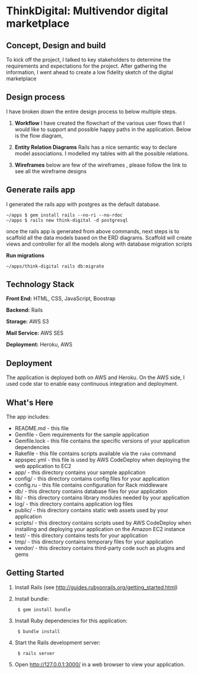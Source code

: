 ThinkDigital: Multivendor digital marketplace
==================================================


Concept, Design and build
-----------------
To kick off the project, I talked to key stakeholders to determine the requirements and expectations for the project. After gathering the information, I went ahead to create a low fidelity sketch of the digital marketplace


Design process
-----------------
I have broken down the entire design process to below multiple steps. 

1. **Workflow**
	I have created the flowchart of the various user flows that I would like to support  and possible happy paths in the application. Below is the flow diagram,
 
	
2. **Entity Relation Diagrams**
	Rails has a nice semantic way to declare model associations. I modelled my tables with all the possible relations. 
	
3. **Wireframes**
below are few of the wireframes , please follow the link to see all the wireframe designs


Generate rails app
----------------
I generated the rails app with postgres as the default database.
```
~/apps $ gem install rails --no-ri --no-rdoc
~/apps $ rails new think-digital -d postgresql
```

once the rails app is generated from above commands, next steps is to scaffold all the data models based on the ERD diagrams. Scaffold will create views and controller for all the models along with database migration scripts

**Run migrations**
```
~/apps/think-digital rails db:migrate
```


Technology Stack
-----------------
**Front End:** HTML, CSS, JavaScript, Boostrap

**Backend:** Rails

**Storage:** AWS S3

**Mail Service:** AWS SES

**Deployment:** Heroku, AWS


Deployment
-------------

The application is deployed both on AWS and Heroku. On the AWS side, I used code star to enable easy continuous integration and deployment.


What's Here
-----------

The app includes:

* README.md - this file
* Gemfile - Gem requirements for the sample application
* Gemfile.lock - this file contains the specific versions of your application
  dependencies
* Rakefile - this file contains scripts available via the `rake` command
* appspec.yml - this file is used by AWS CodeDeploy when deploying the web
  application to EC2
* app/ - this directory contains your sample application
* config/ - this directory contains config files for your application
* config.ru - this file contains configuration for Rack middleware
* db/ - this directory contains database files for your application
* lib/ - this directory contains library modules needed by your application
* log/ - this directory contains application log files
* public/ - this directory contains static web assets used by your application
* scripts/ - this directory contains scripts used by AWS CodeDeploy when
  installing and deploying your application on the Amazon EC2 instance
* test/ - this directory contains tests for your application
* tmp/ - this directory contains temporary files for your application
* vendor/ - this directory contains third-party code such as plugins and gems
  

Getting Started
---------------


1. Install Rails (see http://guides.rubyonrails.org/getting_started.html)

2. Install bundle:

        $ gem install bundle

3. Install Ruby dependencies for this application:

        $ bundle install

4. Start the Rails development server:

        $ rails server

5. Open http://127.0.0.1:3000/ in a web browser to view your application.
